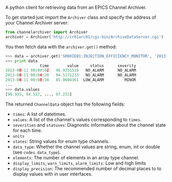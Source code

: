 A python client for retrieving data from an EPICS Channel Archiver.

To get started just import the `Archiver` class and specify the address of your Channel Archiver server:

```python
from channelarchiver import Archiver
archiver = Archiver('http://cr01arc01/cgi-bin/ArchiveDataServer.cgi')
```

You then fetch data with the `archiver.get()` method:

```python
>>> data = archiver.get('SR00IE01:INJECTION_EFFICIENCY_MONITOR', '2013-08-11', '2013-08-12')
>>> print data
               time        value     status      severity
2013-08-11 00:00:02   96.9351518   NO_ALARM      NO_ALARM
2013-08-11 00:04:20   94.5171233   NO_ALARM      NO_ALARM
2013-08-11 00:08:38   85.0604361  LOW_ALARM         MINOR
...
>>> data.values
[96.935, 94.517, ..., 97.253]
```

The returned `ChannelData` object has the following fields:

* `times`: A list of datetimes.
* `values`: A list of the channel's values corresponding to `times`.
* `severities` and `statuses`: Diagnostic information about the channel state for each time.
* `units`
* `states`: String values for enum type channels.
* `data_type`: Whether the channel values are string, enum, int or double (see `codes.data_type`).
* `elements`: The number of elements in an array type channel.
* `display_limits`, `warn_limits`, `alarm_limits`: Low and high limits
* `display_precision`: The recommended number of decimal places to to display values with in user interfaces.

